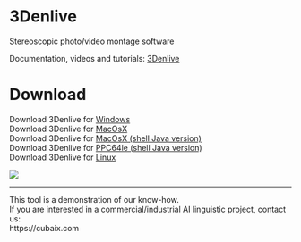 # 3Denlive

Stereoscopic photo/video montage software

Documentation, videos and tutorials: <a href="http://3denlive.com">3Denlive</a>

# Download

Download 3Denlive for <a href="http://3denlive.com/3DenliveWin.zip">Windows</a><br/>
Download 3Denlive for <a href="http://3denlive.com/3DenliveMacOsX.zip">MacOsX</a><br/>
Download 3Denlive for <a href="http://3denlive.com/3DenliveMacOsXShell.tgz">MacOsX (shell Java version)</a><br/>
Download 3Denlive for <a href="http://3denlive.com/3DenlivePPC64le.tgz">PPC64le (shell Java version)</a><br/>
Download 3Denlive for <a href="http://3denlive.com/3DenliveLinux.tgz">Linux</a><br/>

<img src="http://3denlive.com/LatestScreenCopyEN.png?date=2020-12-20"/>

<hr>
This tool is a demonstration of our know-how.<br/>
If you are interested in a commercial/industrial AI linguistic project, contact us:<br/>
https://cubaix.com
